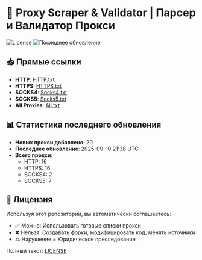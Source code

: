 # 🔄 Proxy Scraper & Validator | Парсер и Валидатор Прокси

![License](https://img.shields.io/badge/License-Custom-red?style=flat-square)
![Последнее обновление](https://img.shields.io/github/last-commit/SublimateTheBerry/FreeProxiesListSTB.svg)

## 📥 Прямые ссылки
- **HTTP**: [HTTP.txt](https://raw.githubusercontent.com/SublimateTheBerry/FreeProxiesListSTB/main/HTTP.txt)
- **HTTPS**: [HTTPS.txt](https://raw.githubusercontent.com/SublimateTheBerry/FreeProxiesListSTB/main/HTTPS.txt)
- **SOCKS4**: [Socks4.txt](https://raw.githubusercontent.com/SublimateTheBerry/FreeProxiesListSTB/main/Socks4.txt)
- **SOCKS5**: [Socks5.txt](https://raw.githubusercontent.com/SublimateTheBerry/FreeProxiesListSTB/main/Socks5.txt)
- **All Proxies**: [All.txt](https://raw.githubusercontent.com/SublimateTheBerry/FreeProxiesListSTB/main/All.txt)

## 📊 Статистика последнего обновления
- **Новых прокси добавлено**: 20
- **Последнее обновление**: 2025-09-10 21:38 UTC
- **Всего прокси**:
  - HTTP: 16
  - HTTPS: 16
  - SOCKS4: 2
  - SOCKS5: 7

## 📜 Лицензия
Используя этот репозиторий, вы автоматически соглашаетесь:
- ✅ Можно: Использовать готовые списки прокси
- ❌ Нельзя: Создавать форки, модифицировать код, менять источники
- ⚖️ Нарушение = Юридическое преследование

Полный текст: [LICENSE](LICENSE_ru.md)
